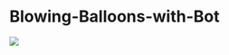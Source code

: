 # Blowing-Balloons-with-Bot

![](https://github.com/cakiryusuff/Blowing-Balloons-with-Bot/blob/master/Blowing-Balloons-with-Bot/ballon.gif)
